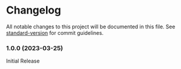 # Changelog

All notable changes to this project will be documented in this file. See [standard-version](https://github.com/conventional-changelog/standard-version) for commit guidelines.


### 1.0.0 (2023-03-25)

Initial Release
